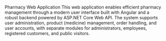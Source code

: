 Pharmacy Web Application
This web application enables efficient pharmacy management through a modern user interface built with Angular and a robust backend powered by ASP.NET Core Web API. The system supports user administration, product (medicine) management, order handling, and user accounts, with separate modules for administrators, employees, registered customers, and public visitors.

